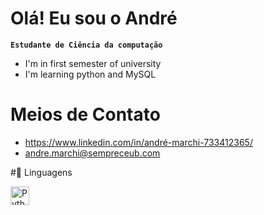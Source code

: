 # Olá! Eu sou o André
**`Estudante de Ciência da computação`**
- I'm in first semester of university
- I'm learning python and MySQL
  
# Meios de Contato
- https://www.linkedin.com/in/andré-marchi-733412365/
- andre.marchi@sempreceub.com

#🤖 Linguagens

<img 
    align="left" 
    alt="Python" 
    title="Python"
    width="30px" 
    style="padding-right: 10px;" 
    src="https://cdn.jsdelivr.net/gh/devicons/devicon@latest/icons/python/python-original.svg" 
/>
